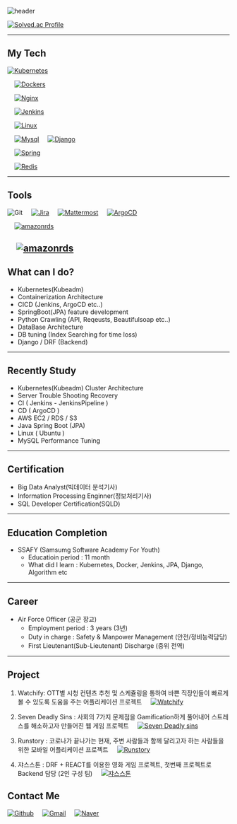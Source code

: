 ![header](https://capsule-render.vercel.app/api?type=Waving&color=auto&height=300&section=header&text=ParkYongChan's%20Portfolio%20&fontSize=40)


[![Solved.ac Profile](http://mazassumnida.wtf/api/generate_badge?boj=sdc00035)](https://solved.ac/sdc00035) 

---

## My Tech
[![Kubernetes](https://img.shields.io/badge/Kubernetes-lightgrey?style=for-the-badge&logo=Kubernetes&logoColor=blue)](https://github.com/Diligent0924)

&nbsp; &nbsp;
[![Dockers](https://img.shields.io/badge/Docker-lightgrey?style=for-the-badge&logo=docker&logoColor=blue)](https://github.com/Diligent0924)

&nbsp; &nbsp;
[![Nginx](https://img.shields.io/badge/Nginx-lightgrey?style=for-the-badge&logo=nginx&logoColor=darkgreen)](https://github.com/Diligent0924)

&nbsp; &nbsp;
[![Jenkins](https://img.shields.io/badge/jenkins-lightgrey?style=for-the-badge&logo=jenkins&logoColor=red)](https://github.com/Diligent0924)

&nbsp; &nbsp;
[![Linux](https://img.shields.io/badge/linux-lightgrey?style=for-the-badge&logo=linux&logoColor=yellow)](https://github.com/Diligent0924)

&nbsp; &nbsp;
[![Mysql](https://img.shields.io/badge/Mysql-lightgrey?style=for-the-badge&logo=Mysql&logoColor=blue)](https://github.com/Diligent0924)
&nbsp; &nbsp;
[![Django](https://img.shields.io/badge/Django-lightgrey?style=for-the-badge&logo=Django&logoColor=darkgreen)](https://github.com/Diligent0924)

&nbsp; &nbsp;
[![Spring](https://img.shields.io/badge/Spring-lightgrey?style=for-the-badge&logo=Spring&logoColor=lightgreen)](https://github.com/Diligent0924)

&nbsp; &nbsp;
[![Redis](https://img.shields.io/badge/Redis-lightgrey?style=for-the-badge&logo=redis&logoColor=purple)](https://github.com/Diligent0924)

---
## Tools 

![Git](https://img.shields.io/badge/Git-F05032.svg?&style=for-the-badge&logo=Git&logoColor=white)
&nbsp; &nbsp;
[![Jira](https://img.shields.io/badge/Jira-red?style=for-the-badge&logo=jira&logoColor=white)](https://github.com/Diligent0924)
&nbsp; &nbsp;
[![Mattermost](https://img.shields.io/badge/Mattermost-blue?style=for-the-badge&logo=Mattermost&logoColor=white)](https://github.com/Diligent0924)
&nbsp; &nbsp;
[![ArgoCD](https://img.shields.io/badge/ArgoCD-FCC624?style=for-the-badge&logo=argo&logoColor=black)](https://github.com/Diligent0924)

&nbsp; &nbsp;
[![amazonrds](https://img.shields.io/badge/AWS-RDS-232F3E?style=for-the-badge&logo=amazonrds&logoColor=white)](https://github.com/Diligent0924)

&nbsp; &nbsp;
[![amazonrds](https://img.shields.io/badge/AWS-S3-232F3E?style=for-the-badge&logo=amazons3&logoColor=white)](https://github.com/Diligent0924)
---
## What can I do?
- Kubernetes(Kubeadm)
- Containerization Architecture
- CICD (Jenkins, ArgoCD etc..)
- SpringBoot(JPA) feature development
- Python Crawling (API, Reqeusts, Beautifulsoap etc..)
- DataBase Architecture
- DB tuning (Index Searching for time loss)
- Django / DRF (Backend)

---
## Recently Study
 - Kubernetes(Kubeadm) Cluster Architecture
 - Server Trouble Shooting Recovery
 - CI ( Jenkins - JenkinsPipeline )
 - CD ( ArgoCD )
 - AWS EC2 / RDS / S3
 - Java Spring Boot (JPA)
 - Linux ( Ubuntu )
 - MySQL Performance Tuning

---
## Certification
* Big Data Analyst(빅데이터 분석기사)
* Information Processing Enginner(정보처리기사)
* SQL Developer Certification(SQLD)
  
---
## Education Completion
* SSAFY (Samsumg Software Academy For Youth)
  * Educatioin period : 11 month
  * What did I learn : Kubernetes, Docker, Jenkins, JPA, Django, Algorithm etc

---
## Career
* Air Force Officer (공군 장교)
  * Employment period : 3 years (3년)
  * Duty in charge : Safety & Manpower Management (안전/정비능력담당)
  * First Lieutenant(Sub-Lieutenant) Discharge (중위 전역)
---

## Project
1. Watchify: OTT별 시청 컨텐츠 추천 및 스케쥴링을 통하여 바쁜 직장인들이 빠르게 볼 수 있도록 도움을 주는 어플리케이션 프로젝트
&nbsp; &nbsp;
[![Watchify](https://img.shields.io/badge/More-red?style=flat-square)](https://github.com/Diligent0924/Runstory) 

1. Seven Deadly Sins : 사회의 7가지 문제점을 Gamification하게 풀어내어 스트레스를 해소하고자 만들어진 웹 게임 프로젝트
&nbsp; &nbsp;
[![Seven Deadly sins](https://img.shields.io/badge/More-red?style=flat-square)](https://github.com/Diligent0924/Runstory) 

1. Runstory : 코로나가 끝나가는 현재, 주변 사람들과 함께 달리고자 하는 사람들을 위한 모바일 어플리케이션 프로젝트
&nbsp; &nbsp;
[![Runstory](https://img.shields.io/badge/More-red?style=flat-square)](https://github.com/Diligent0924/Runstory)  

1. 쟈스스톤 : DRF + REACT를 이용한 영화 게임 프로젝트, 첫번째 프로젝트로 Backend 담당 (2인 구성 팀)
&nbsp; &nbsp;
[![쟈스스톤](https://img.shields.io/badge/More-red?style=flat-square)](https://github.com/Diligent0924/Moviegameproject)

## Contact Me
[![Github](https://img.shields.io/badge/KakaoTalk-FFCD00?style=for-the-badge&logo=KakaoTalk&logoColor=white)](https://github.com/Diligent0924)
&nbsp; &nbsp;
[![Gmail](https://img.shields.io/badge/Gmail-EA4335?style=for-the-badge&logo=Gmail&logoColor=white)](https://github.com/Diligent0924)
&nbsp; &nbsp;
[![Naver](https://img.shields.io/badge/Naver-03C75A?style=for-the-badge&logo=Naver&logoColor=white)](https://github.com/Diligent0924t)
